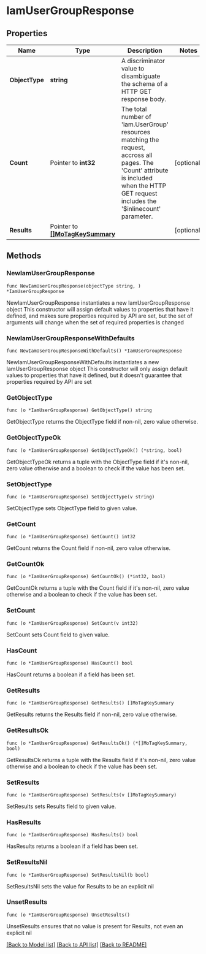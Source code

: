 # IamUserGroupResponse

## Properties

Name | Type | Description | Notes
------------ | ------------- | ------------- | -------------
**ObjectType** | **string** | A discriminator value to disambiguate the schema of a HTTP GET response body. | 
**Count** | Pointer to **int32** | The total number of &#39;iam.UserGroup&#39; resources matching the request, accross all pages. The &#39;Count&#39; attribute is included when the HTTP GET request includes the &#39;$inlinecount&#39; parameter. | [optional] 
**Results** | Pointer to [**[]MoTagKeySummary**](MoTagKeySummary.md) |  | [optional] 

## Methods

### NewIamUserGroupResponse

`func NewIamUserGroupResponse(objectType string, ) *IamUserGroupResponse`

NewIamUserGroupResponse instantiates a new IamUserGroupResponse object
This constructor will assign default values to properties that have it defined,
and makes sure properties required by API are set, but the set of arguments
will change when the set of required properties is changed

### NewIamUserGroupResponseWithDefaults

`func NewIamUserGroupResponseWithDefaults() *IamUserGroupResponse`

NewIamUserGroupResponseWithDefaults instantiates a new IamUserGroupResponse object
This constructor will only assign default values to properties that have it defined,
but it doesn't guarantee that properties required by API are set

### GetObjectType

`func (o *IamUserGroupResponse) GetObjectType() string`

GetObjectType returns the ObjectType field if non-nil, zero value otherwise.

### GetObjectTypeOk

`func (o *IamUserGroupResponse) GetObjectTypeOk() (*string, bool)`

GetObjectTypeOk returns a tuple with the ObjectType field if it's non-nil, zero value otherwise
and a boolean to check if the value has been set.

### SetObjectType

`func (o *IamUserGroupResponse) SetObjectType(v string)`

SetObjectType sets ObjectType field to given value.


### GetCount

`func (o *IamUserGroupResponse) GetCount() int32`

GetCount returns the Count field if non-nil, zero value otherwise.

### GetCountOk

`func (o *IamUserGroupResponse) GetCountOk() (*int32, bool)`

GetCountOk returns a tuple with the Count field if it's non-nil, zero value otherwise
and a boolean to check if the value has been set.

### SetCount

`func (o *IamUserGroupResponse) SetCount(v int32)`

SetCount sets Count field to given value.

### HasCount

`func (o *IamUserGroupResponse) HasCount() bool`

HasCount returns a boolean if a field has been set.

### GetResults

`func (o *IamUserGroupResponse) GetResults() []MoTagKeySummary`

GetResults returns the Results field if non-nil, zero value otherwise.

### GetResultsOk

`func (o *IamUserGroupResponse) GetResultsOk() (*[]MoTagKeySummary, bool)`

GetResultsOk returns a tuple with the Results field if it's non-nil, zero value otherwise
and a boolean to check if the value has been set.

### SetResults

`func (o *IamUserGroupResponse) SetResults(v []MoTagKeySummary)`

SetResults sets Results field to given value.

### HasResults

`func (o *IamUserGroupResponse) HasResults() bool`

HasResults returns a boolean if a field has been set.

### SetResultsNil

`func (o *IamUserGroupResponse) SetResultsNil(b bool)`

 SetResultsNil sets the value for Results to be an explicit nil

### UnsetResults
`func (o *IamUserGroupResponse) UnsetResults()`

UnsetResults ensures that no value is present for Results, not even an explicit nil

[[Back to Model list]](../README.md#documentation-for-models) [[Back to API list]](../README.md#documentation-for-api-endpoints) [[Back to README]](../README.md)


